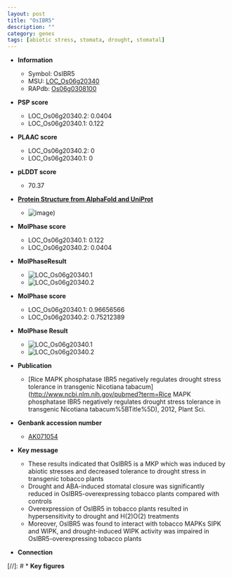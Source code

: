 ```yaml
---
layout: post
title: "OsIBR5"
description: ""
category: genes
tags: [abiotic stress, stomata, drought, stomatal]
---
```


* **Information**  
    + Symbol: OsIBR5  
    + MSU: [LOC_Os06g20340](http://rice.plantbiology.msu.edu/cgi-bin/ORF_infopage.cgi?orf=LOC_Os06g20340)  
    + RAPdb: [Os06g0308100](http://rapdb.dna.affrc.go.jp/viewer/gbrowse_details/irgsp1?name=Os06g0308100)  

* **PSP score**  
    + LOC_Os06g20340.2: 0.0404 
    + LOC_Os06g20340.1: 0.122 

* **PLAAC score**  
    + LOC_Os06g20340.2: 0 
    + LOC_Os06g20340.1: 0 

* **pLDDT score**
    + 70.37

* **[Protein Structure from AlphaFold and UniProt](https://www.uniprot.org/uniprotkb/Q0DCN6/entry#structure)**
    + ![image](https://ricepsp.github.io/images/Q0/AF-Q0DCN6-F1.png))

* **MolPhase score**
    + LOC_Os06g20340.1: 0.122
    + LOC_Os06g20340.2: 0.0404

* **MolPhaseResult**
    + ![LOC_Os06g20340.1](https://ricepsp.github.io/pictures/LOC_Os06g/LOC_Os06g20340.1.png)
    + ![LOC_Os06g20340.2](https://ricepsp.github.io/pictures/LOC_Os06g/LOC_Os06g20340.2.png)

* **MolPhase score**
    + LOC_Os06g20340.1: 0.96656566
    + LOC_Os06g20340.2: 0.75212389

* **MolPhase Result**
    + ![LOC_Os06g20340.1](https://304243504.github.io/Pictures/LOC_Os06g/LOC_Os06g20340.1.png)
    + ![LOC_Os06g20340.2](https://304243504.github.io/Pictures/LOC_Os06g/LOC_Os06g20340.2.png)

* **Publication**  
    + [Rice MAPK phosphatase IBR5 negatively regulates drought stress tolerance in transgenic Nicotiana tabacum](http://www.ncbi.nlm.nih.gov/pubmed?term=Rice MAPK phosphatase IBR5 negatively regulates drought stress tolerance in transgenic Nicotiana tabacum%5BTitle%5D), 2012, Plant Sci.

* **Genbank accession number**  
    + [AK071054](http://www.ncbi.nlm.nih.gov/nuccore/AK071054)

* **Key message**  
    + These results indicated that OsIBR5 is a MKP which was induced by abiotic stresses and decreased tolerance to drought stress in transgenic tobacco plants
    + Drought and ABA-induced stomatal closure was significantly reduced in OsIBR5-overexpressing tobacco plants compared with controls
    + Overexpression of OsIBR5 in tobacco plants resulted in hypersensitivity to drought and H(2)O(2) treatments
    + Moreover, OsIBR5 was found to interact with tobacco MAPKs SIPK and WIPK, and drought-induced WIPK activity was impaired in OsIBR5-overexpressing tobacco plants

* **Connection**  

[//]: # * **Key figures**  


